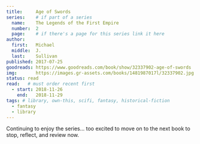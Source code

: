 ```yaml
---
title:     Age of Swords
series:    # if part of a series
  name:    The Legends of the First Empire 
  number:  2
  page:    # if there's a page for this series link it here
author: 
  first:   Michael 
  middle:  J.
  last:    Sullivan
published: 2017-07-25 
goodreads: https://www.goodreads.com/book/show/32337902-age-of-swords
img:       https://images.gr-assets.com/books/1481987017l/32337902.jpg
status: read
read:   # must order recent first
  - start: 2018-11-26 
    end:   2018-11-29
tags: # library, own-this, scifi, fantasy, historical-fiction
  - fantasy
  - library
---
```


Continuing to enjoy the series... too excited to move on to the next book to stop, reflect, and review now. 